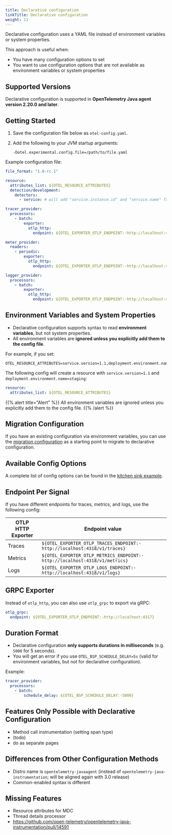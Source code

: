 ```yaml
---
title: Declarative configuration
linkTitle: Declarative configuration
weight: 11
---
```


Declarative configuration uses a YAML file instead of environment variables or system properties.

This approach is useful when:
- You have many configuration options to set
- You want to use configuration options that are not available as environment variables or system properties

## Supported Versions

Declarative configuration is supported in **OpenTelemetry Java agent version 2.20.0 and later**.

## Getting Started

1. Save the configuration file below as `otel-config.yaml`.
2. Add the following to your JVM startup arguments:

   ```shell
   -Dotel.experimental.config.file=/path/to/file.yaml
   ```

Example configuration file:

```yaml
file_format: "1.0-rc.1"

resource:
  attributes_list: ${OTEL_RESOURCE_ATTRIBUTES}
  detection/development:
    detectors:
      - service: # will add "service.instance.id" and "service.name" from OTEL_SERVICE_NAME

tracer_provider:
  processors:
    - batch:
        exporter:
          otlp_http:
            endpoint: ${OTEL_EXPORTER_OTLP_ENDPOINT:-http://localhost:4318}/v1/traces

meter_provider:
  readers:
    - periodic:
        exporter:
          otlp_http:
            endpoint: ${OTEL_EXPORTER_OTLP_ENDPOINT:-http://localhost:4318}/v1/metrics

logger_provider:
  processors:
    - batch:
        exporter:
          otlp_http:
            endpoint: ${OTEL_EXPORTER_OTLP_ENDPOINT:-http://localhost:4318}/v1/logs
```

## Environment Variables and System Properties

- Declarative configuration supports syntax to read **environment variables**, but not system properties.
- All environment variables are **ignored unless you explicitly add them to the config file**.

For example, if you set:

```shell
OTEL_RESOURCE_ATTRIBUTES=service.version=1.1,deployment.environment.name=staging
```

The following config will create a resource with `service.version=1.1` and `deployment.environment.name=staging`:

```yaml
resource:
  attributes_list: ${OTEL_RESOURCE_ATTRIBUTES}
```

{{% alert title="Alert" %}}
All environment variables are ignored unless you explicitly add them to the config file.
{{% /alert %}}

## Migration Configuration

If you have an existing configuration via environment variables, you can use the [migration configuration](https://github.com/open-telemetry/opentelemetry-configuration/blob/main/examples/sdk-migration-config.yaml) as a starting point to migrate to declarative configuration.

## Available Config Options

A complete list of config options can be found in the [kitchen sink example](https://github.com/open-telemetry/opentelemetry-configuration/blob/main/examples/kitchen-sink.yaml).

## Endpoint Per Signal

If you have different endpoints for traces, metrics, and logs, use the following config:

| OTLP HTTP Exporter | Endpoint value                                                             |
|--------------------|----------------------------------------------------------------------------|
| Traces             | `${OTEL_EXPORTER_OTLP_TRACES_ENDPOINT:-http://localhost:4318/v1/traces}`   |
| Metrics            | `${OTEL_EXPORTER_OTLP_METRICS_ENDPOINT:-http://localhost:4318/v1/metrics}` |
| Logs               | `${OTEL_EXPORTER_OTLP_LOGS_ENDPOINT:-http://localhost:4318/v1/logs}`       |

## GRPC Exporter

Instead of `otlp_http`, you can also use `otlp_grpc` to export via gRPC:

```yaml
otlp_grpc:
  endpoint: ${OTEL_EXPORTER_OTLP_ENDPOINT:-http://localhost:4317}
```

## Duration Format

- Declarative configuration **only supports durations in milliseconds** (e.g. `5000` for 5 seconds).
- You will get an error if you use `OTEL_BSP_SCHEDULE_DELAY=5s` (valid for environment variables, but not for declarative configuration).

Example:

```yaml
tracer_provider:
  processors:
    - batch:
        schedule_delay: ${OTEL_BSP_SCHEDULE_DELAY:-5000}
```

## Features Only Possible with Declarative Configuration

- Method call instrumentation (setting span type)
- (todo)
- do as separate pages

## Differences from Other Configuration Methods

- Distro name is `opentelemetry-javaagent` (instead of `opentelemetry-java-instrumentation`; will be aligned again with 3.0 release)
- Common-enabled syntax is different

## Missing Features

- Resource attributes for MDC
- Thread details processor
- https://github.com/open-telemetry/opentelemetry-java-instrumentation/pull/14591
